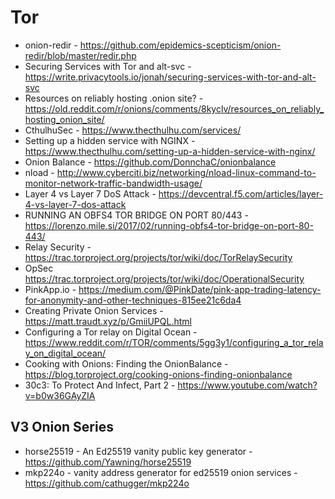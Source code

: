 # Tor

* onion-redir - https://github.com/epidemics-scepticism/onion-redir/blob/master/redir.php
* Securing Services with Tor and alt-svc - https://write.privacytools.io/jonah/securing-services-with-tor-and-alt-svc
* Resources on reliably hosting .onion site? - https://old.reddit.com/r/onions/comments/8kyclv/resources_on_reliably_hosting_onion_site/
* CthulhuSec - https://www.thecthulhu.com/services/
* Setting up a hidden service with NGINX - https://www.thecthulhu.com/setting-up-a-hidden-service-with-nginx/
* Onion Balance - https://github.com/DonnchaC/onionbalance
* nload - http://www.cyberciti.biz/networking/nload-linux-command-to-monitor-network-traffic-bandwidth-usage/
* Layer 4 vs Layer 7 DoS Attack - https://devcentral.f5.com/articles/layer-4-vs-layer-7-dos-attack
* RUNNING AN OBFS4 TOR BRIDGE ON PORT 80/443 - https://lorenzo.mile.si/2017/02/running-obfs4-tor-bridge-on-port-80-443/
* Relay Security - https://trac.torproject.org/projects/tor/wiki/doc/TorRelaySecurity
* OpSec https://trac.torproject.org/projects/tor/wiki/doc/OperationalSecurity
* PinkApp.io - https://medium.com/@PinkDate/pink-app-trading-latency-for-anonymity-and-other-techniques-815ee21c6da4
* Creating Private Onion Services - https://matt.traudt.xyz/p/GmiiUPQL.html
* Configuring a Tor relay on Digital Ocean - https://www.reddit.com/r/TOR/comments/5gg3y1/configuring_a_tor_relay_on_digital_ocean/
* Cooking with Onions: Finding the OnionBalance - https://blog.torproject.org/cooking-onions-finding-onionbalance
* 30c3: To Protect And Infect, Part 2 - https://www.youtube.com/watch?v=b0w36GAyZIA

## V3 Onion Series

* horse25519 - An Ed25519 vanity public key generator - https://github.com/Yawning/horse25519
* mkp224o - vanity address generator for ed25519 onion services - https://github.com/cathugger/mkp224o